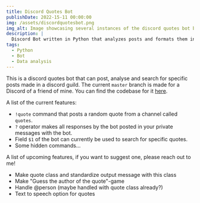 ```yaml
---
title: Discord Quotes Bot
publishDate: 2022-15-11 00:00:00
img: /assets/discordquotesbot.png
img_alt: Image showcasing several instances of the discord quotes bot being called in a chat and responding.
description: |
  Discord Bot written in Python that analyzes posts and formats them into quotes.
tags:
  - Python
  - Bot
  - Data analysis
---
```


This is a discord quotes bot that can post, analyse and search for specific posts made in a discord guild. 
The current `master` branch is made for a Discord of a friend of mine. You can find the codebase for it [here](https://github.com/Jurkyy/discord-quote-bot).

A list of the current features:
- `!quote` command that posts a random quote from a channel called `quotes`.
- `?` operator makes all responses by the bot posted in your private messages with the bot.
- Field `$1` of the bot can currently be used to search for specific quotes.
- Some hidden commands...

A list of upcoming features, if you want to suggest one, please reach out to me!
- Make quote class and standardize output message with this class
- Make "Guess the author of the quote"-game
- Handle @person (maybe handled with quote class already?)
- Text to speech option for quotes

